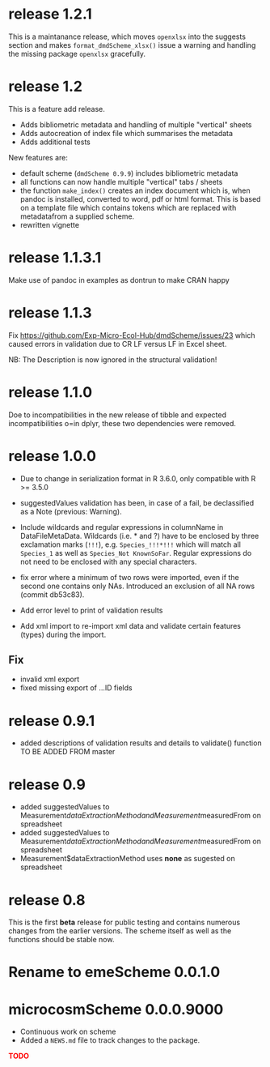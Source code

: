 # release 1.2.1
This is a maintanance release, which moves `openxlsx` into the suggests section and makes 
`format_dmdScheme_xlsx()` issue a warning and handling the missing package `openxlsx` gracefully.

# release 1.2

This is a feature add release.
- Adds bibliometric metadata and handling of multiple "vertical" sheets
- Adds autocreation of index file which summarises the metadata
- Adds additional tests

New features are:
- default scheme (`dmdScheme 0.9.9`) includes bibliometric metadata
- all functions can now handle multiple "vertical" tabs / sheets
- the function `make_index()` creates an index document which is, when pandoc is installed, converted to word, pdf or html format. This is based on a template file which contains tokens which are replaced with metadatafrom a supplied scheme.
- rewritten vignette


# release 1.1.3.1
Make use of pandoc in examples as dontrun to make CRAN happy

# release 1.1.3

Fix https://github.com/Exp-Micro-Ecol-Hub/dmdScheme/issues/23 which caused errors in validation due to CR LF versus LF in Excel sheet.

NB: The Description is now ignored in the structural validation!

# release 1.1.0

Doe to incompatibilities in the new release of tibble and expected incompatibilities o=in dplyr, these two dependencies were removed.

# release 1.0.0

* Due to change in serialization format in R 3.6.0, only compatible with R >= 3.5.0 

* suggestedValues validation has been, in case of a fail, be declassified as a Note (previous: Warning).
* Include wildcards and regular expressions in columnName in DataFileMetaData. Wildcards (i.e. * and ?) have to be enclosed by three exclamation marks (`!!!`), e.g. `Species_!!!*!!!` which will match all `Species_1` as well as `Species_Not KnownSoFar`. Regular expressions do not need to be enclosed with any special characters.
* fix error where a minimum of two rows were imported, even if the second one contains only NAs. Introduced an exclusion of all NA rows (commit db53c83).
* Add error level to print of validation results
* Add xml import to re-import xml data and validate certain features (types) during the import.

## Fix
* invalid xml export
* fixed missing export of ...ID fields


# release 0.9.1

* added descriptions of validation results and details to validate() function
TO BE ADDED FROM master

# release 0.9
* added suggestedValues to Measurement$dataExtractionMethod and Measurement$measuredFrom on spreadsheet
* added suggestedValues to Measurement$dataExtractionMethod and Measurement$measuredFrom on spreadsheet
* Measurement$dataExtractionMethod uses **none** as sugested on spreadsheet

# release 0.8
This is the first **beta** release for public testing and contains numerous changes from the earlier versions.
The scheme itself as well as the functions should be stable now.

# Rename to emeScheme 0.0.1.0

# microcosmScheme 0.0.0.9000

* Continuous work on scheme
* Added a `NEWS.md` file to track changes to the package.



**<span style="color:red">TODO</span>**
